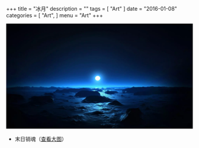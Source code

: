 +++
title = "冰月"
description = ""
tags = [
    "Art"
]
date = "2016-01-08"
categories = [
    "Art",
]
menu = "Art"
+++

[![图片加载中...请使用支持Webp的浏览器加速查看](/images/post/20160108084900.webp)](/images/post/20160108084900.jpg "点击查看大图")
<!--more-->
* 末日销魂（[查看大图](/images/post/20160108084900.webp "webp格式图片")）
